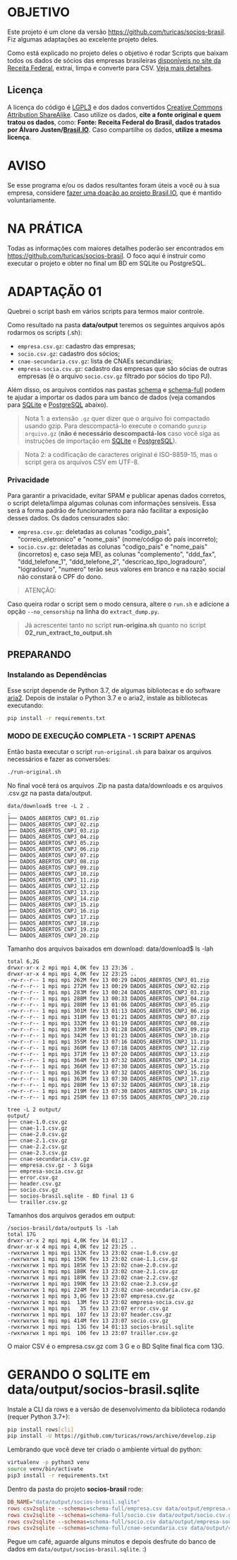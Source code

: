 # OBJETIVO

Este projeto é um clone da versão https://github.com/turicas/socios-brasil. Fiz algumas adaptações ao excelente projeto deles.

Como está explicado no projeto deles o objetivo é rodar Scripts que baixam todos os dados de sócios das empresas brasileiras [disponíveis
no site da Receita
Federal](https://receita.economia.gov.br/orientacao/tributaria/cadastros/cadastro-nacional-de-pessoas-juridicas-cnpj/dados-publicos-cnpj),
extrai, limpa e converte para CSV. [Veja mais
detalhes](http://dados.gov.br/noticia/governo-federal-disponibiliza-os-dados-abertos-do-cadastro-nacional-da-pessoa-juridica).

## Licença

A licença do código é [LGPL3](https://www.gnu.org/licenses/lgpl-3.0.en.html) e
dos dados convertidos [Creative Commons Attribution
ShareAlike](https://creativecommons.org/licenses/by-sa/4.0/). Caso utilize os
dados, **cite a fonte original e quem tratou os dados**, como: **Fonte: Receita
Federal do Brasil, dados tratados por Álvaro
Justen/[Brasil.IO](https://brasil.io/)**. Caso compartilhe os dados, **utilize
a mesma licença**.

# AVISO

Se esse programa e/ou os dados resultantes foram úteis a você ou à sua empresa,
considere [fazer uma doação ao projeto Brasil.IO](https://brasil.io/doe), que é
mantido voluntariamente.

# NA PRÁTICA

Todas as informações com maiores detalhes poderão ser encontrados em https://github.com/turicas/socios-brasil. O foco aqui é instruir como executar o projeto e obter no final um BD em SQLite ou PostgreSQL.

# ADAPTAÇÃO 01

Quebrei o script bash em vários scripts para termos maior controle.

Como resultado na pasta **data/output** teremos os seguintes arquivos
após rodarmos os scripts (.sh):

- `empresa.csv.gz`: cadastro das empresas;
- `socio.csv.gz`: cadastro dos sócios;
- `cnae-secundaria.csv.gz`: lista de CNAEs secundárias;
- `empresa-socia.csv.gz`: cadastro das empresas que são sócias de outras
  empresas (é o arquivo `socio.csv.gz` filtrado por sócios do tipo PJ).

Além disso, os arquivos contidos nas pastas [schema](schema/) e
[schema-full](schema-full/) podem te ajudar a importar os dados para um banco
de dados (veja comandos para [SQLite](#sqlite) e [PostgreSQL](#postgresql)
abaixo).

> Nota 1: a extensão `.gz` quer dizer que o arquivo foi compactado usando gzip.
> Para descompactá-lo execute o comando `gunzip arquivo.gz` (**não é necessário
> descompactá-los** caso você siga as instruções de importação em
> [SQLite](#sqlite) e [PostgreSQL](#postgresql)).

> Nota 2: a codificação de caracteres original é ISO-8859-15, mas o script gera
> os arquivos CSV em UTF-8.

### Privacidade

Para garantir a privacidade, evitar SPAM e publicar apenas dados corretos, o
script deleta/limpa algumas colunas com informações sensíveis. Essa será a
forma padrão de funcionamento para não facilitar a exposição desses dados. Os
dados censurados são:

- `empresa.csv.gz`: deletadas as colunas "codigo_pais", "correio_eletronico" e
  "nome_pais" (nome/código do país incorreto);
- `socio.csv.gz`: deletadas as colunas "codigo_pais" e "nome_pais" (incorretos)
  e, caso seja MEI, as colunas "complemento", "ddd_fax", "ddd_telefone_1",
  "ddd_telefone_2", "descricao_tipo_logradouro", "logradouro", "numero" terão
  seus valores em branco e na razão social não constará o CPF do dono.

> ATENÇÃO:

Caso queira rodar o script sem o modo censura, altere o `run.sh` e adicione a
opção `--no_censorship` na linha do `extract_dump.py`.

> Já acrescentei tanto no script **run-origina.sh** quanto no script **02_run_extract_to_output.sh**

## PREPARANDO

### Instalando as Dependências

Esse script depende de Python 3.7, de algumas bibliotecas e do software
[aria2](https://aria2.github.io/). Depois de instalar o Python 3.7 e o aria2,
instale as bibliotecas executando:

```bash
pip install -r requirements.txt
```

### MODO DE EXECUÇÃO COMPLETA - 1 SCRIPT APENAS

Então basta executar o script `run-original.sh` para baixar os arquivos necessários e
fazer as conversões:

```bash
./run-original.sh
```

No final você terá os arquivos .Zip na pasta data/downloads e os arquivos .csv.gz na pasta data/output.

```
data/download$ tree -L 2 .
.
├── DADOS_ABERTOS_CNPJ_01.zip
├── DADOS_ABERTOS_CNPJ_02.zip
├── DADOS_ABERTOS_CNPJ_03.zip
├── DADOS_ABERTOS_CNPJ_04.zip
├── DADOS_ABERTOS_CNPJ_05.zip
├── DADOS_ABERTOS_CNPJ_06.zip
├── DADOS_ABERTOS_CNPJ_07.zip
├── DADOS_ABERTOS_CNPJ_08.zip
├── DADOS_ABERTOS_CNPJ_09.zip
├── DADOS_ABERTOS_CNPJ_10.zip
├── DADOS_ABERTOS_CNPJ_11.zip
├── DADOS_ABERTOS_CNPJ_12.zip
├── DADOS_ABERTOS_CNPJ_13.zip
├── DADOS_ABERTOS_CNPJ_14.zip
├── DADOS_ABERTOS_CNPJ_15.zip
├── DADOS_ABERTOS_CNPJ_16.zip
├── DADOS_ABERTOS_CNPJ_17.zip
├── DADOS_ABERTOS_CNPJ_18.zip
├── DADOS_ABERTOS_CNPJ_19.zip
└── DADOS_ABERTOS_CNPJ_20.zip

```

Tamanho dos arquivos baixados em download:
data/download$ ls -lah
```
total 6,2G
drwxr-xr-x 2 mpi mpi 4,0K fev 13 23:36 .
drwxr-xr-x 4 mpi mpi 4,0K fev 12 23:25 ..
-rw-r--r-- 1 mpi mpi 262M fev 13 00:29 DADOS_ABERTOS_CNPJ_01.zip
-rw-r--r-- 1 mpi mpi 272M fev 13 00:29 DADOS_ABERTOS_CNPJ_02.zip
-rw-r--r-- 1 mpi mpi 283M fev 13 00:24 DADOS_ABERTOS_CNPJ_03.zip
-rw-r--r-- 1 mpi mpi 288M fev 13 00:33 DADOS_ABERTOS_CNPJ_04.zip
-rw-r--r-- 1 mpi mpi 280M fev 13 01:06 DADOS_ABERTOS_CNPJ_05.zip
-rw-r--r-- 1 mpi mpi 301M fev 13 01:13 DADOS_ABERTOS_CNPJ_06.zip
-rw-r--r-- 1 mpi mpi 318M fev 13 01:21 DADOS_ABERTOS_CNPJ_07.zip
-rw-r--r-- 1 mpi mpi 332M fev 13 01:19 DADOS_ABERTOS_CNPJ_08.zip
-rw-r--r-- 1 mpi mpi 339M fev 13 01:28 DADOS_ABERTOS_CNPJ_09.zip
-rw-r--r-- 1 mpi mpi 342M fev 13 01:23 DADOS_ABERTOS_CNPJ_10.zip
-rw-r--r-- 1 mpi mpi 355M fev 13 07:16 DADOS_ABERTOS_CNPJ_11.zip
-rw-r--r-- 1 mpi mpi 360M fev 13 07:18 DADOS_ABERTOS_CNPJ_12.zip
-rw-r--r-- 1 mpi mpi 371M fev 13 07:20 DADOS_ABERTOS_CNPJ_13.zip
-rw-r--r-- 1 mpi mpi 364M fev 13 07:32 DADOS_ABERTOS_CNPJ_14.zip
-rw-r--r-- 1 mpi mpi 366M fev 13 07:30 DADOS_ABERTOS_CNPJ_15.zip
-rw-r--r-- 1 mpi mpi 363M fev 13 07:32 DADOS_ABERTOS_CNPJ_16.zip
-rw-r--r-- 1 mpi mpi 363M fev 13 07:30 DADOS_ABERTOS_CNPJ_17.zip
-rw-r--r-- 1 mpi mpi 280M fev 13 07:32 DADOS_ABERTOS_CNPJ_18.zip
-rw-r--r-- 1 mpi mpi 219M fev 13 07:30 DADOS_ABERTOS_CNPJ_19.zip
-rw-r--r-- 1 mpi mpi 258M fev 13 07:55 DADOS_ABERTOS_CNPJ_20.zip

```



```
tree -L 2 output/
output/
├── cnae-1.0.csv.gz
├── cnae-1.1.csv.gz
├── cnae-2.0.csv.gz
├── cnae-2.1.csv.gz
├── cnae-2.2.csv.gz
├── cnae-2.3.csv.gz
├── cnae-secundaria.csv.gz
├── empresa.csv.gz - 3 Giga
├── empresa-socia.csv.gz
├── error.csv.gz
├── header.csv.gz
├── socio.csv.gz
├── socios-brasil.sqlite - BD final 13 G
└── trailler.csv.gz
```

Tamanhos dos arquivos gerados em output:

```
/socios-brasil/data/output$ ls -lah
total 17G
drwxr-xr-x 2 mpi mpi 4,0K fev 14 01:17 .
drwxr-xr-x 4 mpi mpi 4,0K fev 12 23:25 ..
-rwxrwxrwx 1 mpi mpi 132K fev 13 23:02 cnae-1.0.csv.gz
-rwxrwxrwx 1 mpi mpi 150K fev 13 23:02 cnae-1.1.csv.gz
-rwxrwxrwx 1 mpi mpi 185K fev 13 23:02 cnae-2.0.csv.gz
-rwxrwxrwx 1 mpi mpi 188K fev 13 23:02 cnae-2.1.csv.gz
-rwxrwxrwx 1 mpi mpi 189K fev 13 23:02 cnae-2.2.csv.gz
-rwxrwxrwx 1 mpi mpi 190K fev 13 23:02 cnae-2.3.csv.gz
-rwxrwxrwx 1 mpi mpi 224M fev 13 23:02 cnae-secundaria.csv.gz
-rwxrwxrwx 1 mpi mpi 3,0G fev 13 23:07 empresa.csv.gz
-rwxrwxrwx 1 mpi mpi  13M fev 13 23:02 empresa-socia.csv.gz
-rwxrwxrwx 1 mpi mpi   35 fev 13 23:07 error.csv.gz
-rwxrwxrwx 1 mpi mpi  107 fev 13 23:07 header.csv.gz
-rwxrwxrwx 1 mpi mpi 414M fev 13 23:07 socio.csv.gz
-rwxrwxrwx 1 mpi mpi  13G fev 14 01:13 socios-brasil.sqlite
-rwxrwxrwx 1 mpi mpi  106 fev 13 23:07 trailler.csv.gz
```

O maior CSV é o empresa.csv.gz com 3 G e o BD Sqlite final fica com 13G.

# GERANDO O SQLITE em data/output/socios-brasil.sqlite

Instale a CLI da rows e a versão de desenvolvimento da biblioteca rodando
(requer Python 3.7+):

```bash
pip install rows[cli]
pip install -U https://github.com/turicas/rows/archive/develop.zip
```

Lembrando que você deve ter criado o ambiente virtual do python:

```bash
virtualenv -p python3 venv
source venv/bin/activate
pip3 install -r requirements.txt
```

Dentro da pasta do projeto **socios-brasil** rode:

```ini
DB_NAME="data/output/socios-brasil.sqlite"
rows csv2sqlite --schemas=schema-full/empresa.csv data/output/empresa.csv.gz "$DB_NAME"
rows csv2sqlite --schemas=schema-full/socio.csv data/output/socio.csv.gz "$DB_NAME"
rows csv2sqlite --schemas=schema-full/socio.csv data/output/empresa-socia.csv.gz "$DB_NAME"
rows csv2sqlite --schemas=schema-full/cnae-secundaria.csv data/output/cnae-secundaria.csv.gz "$DB_NAME"
```

Pegue um café, aguarde alguns minutos e depois desfrute do banco de dados em
`data/output/socios-brasil.sqlite`. :)
